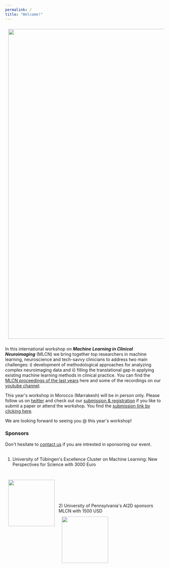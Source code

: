 ```yaml
---
permalink: /
title: "Welcome!"
---
```


<img align="center" src="https://mlcnworkshop.github.io/images/MLCN_landing.jpg" width="1000 px" style="padding: 10px">

In this international workshop on ***Machine Learning in Clinical Neuroimaging*** (MLCN) we bring together top researchers in machine learning, neuroscience and tech-savvy clinicians to address two main challenges: i) development of methodological approaches for analyzing complex neuroimaging data and ii) filling the translational gap in applying existing machine learning methods in clinical practice. You can find the [MLCN proceedings of the last years](https://link.springer.com/conference/mlcn) here and some of the recordings on our [youtube channel](https://www.youtube.com/channel/UC7RKhS5bHKiuYXdaBolX6Og). 

This year's workshop in Morocco (Marrakesh) will be in person only. Please follow us on [twitter](https://twitter.com/MLCNworkshop) and check out our [submission & registration](https://mlcnworkshop.github.io/submission_registration/) if you like to submit a paper or attend the workshop.
You find the [submission link by clicking here](https://cmt3.research.microsoft.com/MLCN2024).

We are looking forward to seeing you @ this year's workshop!

### Sponsors 

Don't hesitate to [contact us](mailto:dr.thomas.wolfers@gmail.com) if you are intrested in sponsoring our event.
<br>
<br>
1) University of Tübingen's Excellence Cluster on Machine Learning: New Perspectives for Science with 3000 Euro
<br>
<img align="left" src="https://mlcnworkshop.github.io/images/ml_logo.png" width="150 px" style="padding: 10px">
<br>
<br>
<br>
<br>
<br>
2) University of Pennsylvania's AI2D sponsors MLCN with 1500 USD
<br>
<img align="left" src="https://mlcnworkshop.github.io/images/AI2D_logo.png" width="150 px" style="padding: 10px">
<br>
<br>
<br>
